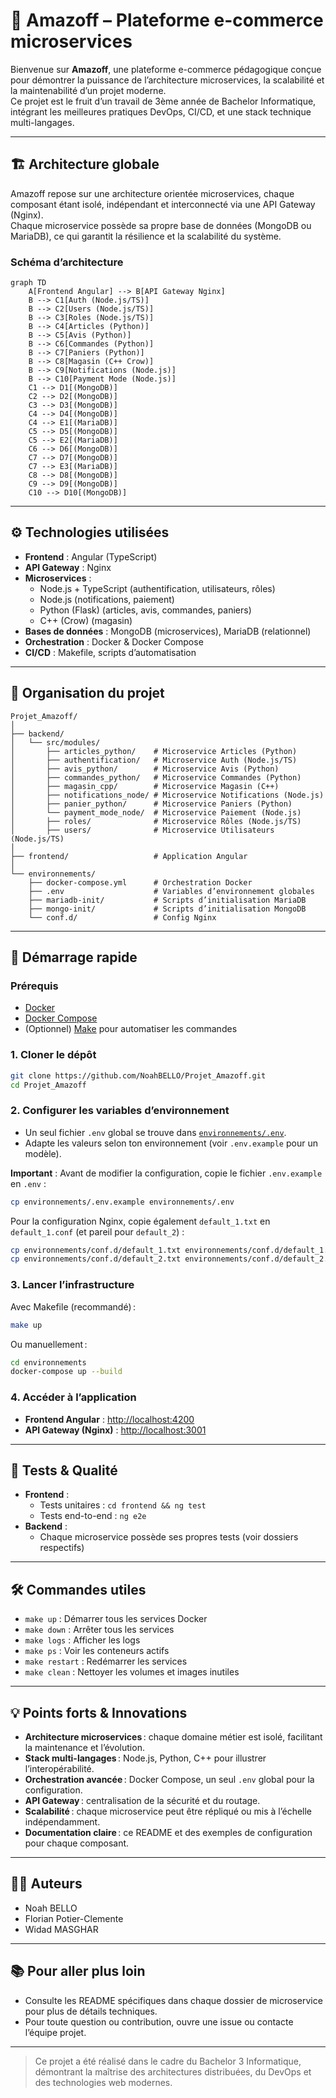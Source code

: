 # 🚀 Amazoff – Plateforme e-commerce microservices

Bienvenue sur **Amazoff**, une plateforme e-commerce pédagogique conçue pour démontrer la puissance de l’architecture microservices, la scalabilité et la maintenabilité d’un projet moderne.  
Ce projet est le fruit d’un travail de 3ème année de Bachelor Informatique, intégrant les meilleures pratiques DevOps, CI/CD, et une stack technique multi-langages.

---

## 🏗️ Architecture globale

Amazoff repose sur une architecture orientée microservices, chaque composant étant isolé, indépendant et interconnecté via une API Gateway (Nginx).  
Chaque microservice possède sa propre base de données (MongoDB ou MariaDB), ce qui garantit la résilience et la scalabilité du système.

### Schéma d’architecture

```mermaid
graph TD
    A[Frontend Angular] --> B[API Gateway Nginx]
    B --> C1[Auth (Node.js/TS)]
    B --> C2[Users (Node.js/TS)]
    B --> C3[Roles (Node.js/TS)]
    B --> C4[Articles (Python)]
    B --> C5[Avis (Python)]
    B --> C6[Commandes (Python)]
    B --> C7[Paniers (Python)]
    B --> C8[Magasin (C++ Crow)]
    B --> C9[Notifications (Node.js)]
    B --> C10[Payment Mode (Node.js)]
    C1 --> D1[(MongoDB)]
    C2 --> D2[(MongoDB)]
    C3 --> D3[(MongoDB)]
    C4 --> D4[(MongoDB)]
    C4 --> E1[(MariaDB)]
    C5 --> D5[(MongoDB)]
    C5 --> E2[(MariaDB)]
    C6 --> D6[(MongoDB)]
    C7 --> D7[(MongoDB)]
    C7 --> E3[(MariaDB)]
    C8 --> D8[(MongoDB)]
    C9 --> D9[(MongoDB)]
    C10 --> D10[(MongoDB)]
```

---

## ⚙️ Technologies utilisées

- **Frontend** : Angular (TypeScript)
- **API Gateway** : Nginx
- **Microservices** :
  - Node.js + TypeScript (authentification, utilisateurs, rôles)
  - Node.js (notifications, paiement)
  - Python (Flask) (articles, avis, commandes, paniers)
  - C++ (Crow) (magasin)
- **Bases de données** : MongoDB (microservices), MariaDB (relationnel)
- **Orchestration** : Docker & Docker Compose
- **CI/CD** : Makefile, scripts d’automatisation

---

## 📁 Organisation du projet

```
Projet_Amazoff/
│
├── backend/
│   └── src/modules/
│       ├── articles_python/    # Microservice Articles (Python)
│       ├── authentification/   # Microservice Auth (Node.js/TS)
│       ├── avis_python/        # Microservice Avis (Python)
│       ├── commandes_python/   # Microservice Commandes (Python)
│       ├── magasin_cpp/        # Microservice Magasin (C++)
│       ├── notifications_node/ # Microservice Notifications (Node.js)
│       ├── panier_python/      # Microservice Paniers (Python)
│       └── payment_mode_node/  # Microservice Paiement (Node.js)
│       ├── roles/              # Microservice Rôles (Node.js/TS)
│       ├── users/              # Microservice Utilisateurs (Node.js/TS)
│
├── frontend/                   # Application Angular
│
└── environnements/
    ├── docker-compose.yml      # Orchestration Docker
    ├── .env                    # Variables d’environnement globales
    ├── mariadb-init/           # Scripts d’initialisation MariaDB
    ├── mongo-init/             # Scripts d’initialisation MongoDB
    └── conf.d/                 # Config Nginx
```

---

## 🚦 Démarrage rapide

### Prérequis

- [Docker](https://www.docker.com/)
- [Docker Compose](https://docs.docker.com/compose/)
- (Optionnel) [Make](https://www.gnu.org/software/make/) pour automatiser les commandes

### 1. Cloner le dépôt

```bash
git clone https://github.com/NoahBELLO/Projet_Amazoff.git
cd Projet_Amazoff
```

### 2. Configurer les variables d’environnement

- Un seul fichier `.env` global se trouve dans [`environnements/.env`](environnements/.env).
- Adapte les valeurs selon ton environnement (voir `.env.example` pour un modèle).

**Important** : 
Avant de modifier la configuration, copie le fichier `.env.example` en `.env` :
```bash
cp environnements/.env.example environnements/.env
```

Pour la configuration Nginx, copie également `default_1.txt` en `default_1.conf` (et pareil pour `default_2`) :
```bash
cp environnements/conf.d/default_1.txt environnements/conf.d/default_1.conf
cp environnements/conf.d/default_2.txt environnements/conf.d/default_2.conf
```

### 3. Lancer l’infrastructure

Avec Makefile (recommandé) :
```bash
make up
```
Ou manuellement :
```bash
cd environnements
docker-compose up --build
```

### 4. Accéder à l’application

- **Frontend Angular** : [http://localhost:4200](http://localhost:4200)
- **API Gateway (Nginx)** : [http://localhost:3001](http://localhost:3001)

---

## 🧪 Tests & Qualité

- **Frontend** :
  - Tests unitaires : `cd frontend && ng test`
  - Tests end-to-end : `ng e2e`
- **Backend** :
  - Chaque microservice possède ses propres tests (voir dossiers respectifs)

---

## 🛠️ Commandes utiles

- `make up` : Démarrer tous les services Docker
- `make down` : Arrêter tous les services
- `make logs` : Afficher les logs
- `make ps` : Voir les conteneurs actifs
- `make restart` : Redémarrer les services
- `make clean` : Nettoyer les volumes et images inutiles

---

## 💡 Points forts & Innovations

- **Architecture microservices** : chaque domaine métier est isolé, facilitant la maintenance et l’évolution.
- **Stack multi-langages** : Node.js, Python, C++ pour illustrer l’interopérabilité.
- **Orchestration avancée** : Docker Compose, un seul `.env` global pour la configuration.
- **API Gateway** : centralisation de la sécurité et du routage.
- **Scalabilité** : chaque microservice peut être répliqué ou mis à l’échelle indépendamment.
- **Documentation claire** : ce README et des exemples de configuration pour chaque composant.

---

## 👨‍💻 Auteurs

- Noah BELLO
- Florian Potier-Clemente
- Widad MASGHAR

---

## 📚 Pour aller plus loin

- Consulte les README spécifiques dans chaque dossier de microservice pour plus de détails techniques.
- Pour toute question ou contribution, ouvre une issue ou contacte l’équipe projet.

---

> Ce projet a été réalisé dans le cadre du Bachelor 3 Informatique, démontrant la maîtrise des architectures distribuées, du DevOps et des technologies web modernes.